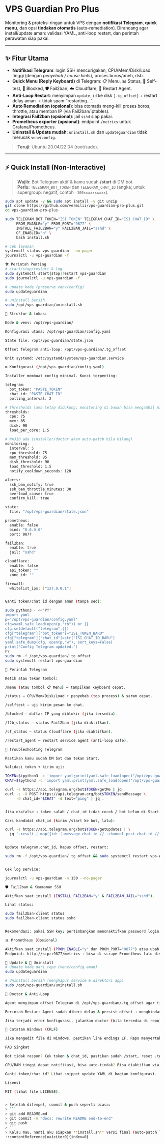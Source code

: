 # VPS Guardian Pro Plus

Monitoring & proteksi ringan untuk VPS dengan **notifikasi Telegram**, **quick menu**, dan opsi **tindakan otomatis** (auto-remediation). Dirancang agar install/update aman: validasi YAML, anti-loop restart, dan perintah perawatan siap pakai.

---

## ✨ Fitur Utama

- **Notifikasi Telegram**: login SSH mencurigakan, CPU/Mem/Disk/Load tinggi (dengan *penyebab / cause hints*), proses boros/aneh, dsb.
- **Quick Menu (Reply Keyboard)** di Telegram: 📋 Menu, 📊 Status, 🧪 Self-test, 🚫 Blocked, 🛡 Fail2ban, ☁️ Cloudflare, 🔁 Restart Agent.
- **Anti-Loop Restart**: menyimpan `update_id` ke disk (`.tg_offset`) + restart delay aman → tidak spam “restarting…”.
- **Auto Remediation (opsional)**: bisa otomatis meng-kill proses boros, throttle, atau memban IP (via Fail2ban/iptables).
- **Integrasi Fail2ban (opsional)**: jail `sshd` siap pakai.
- **Prometheus exporter (opsional)**: endpoint `/metrics` untuk Grafana/Prometheus.
- **Uninstall & Update mudah**: `uninstall.sh` dan `updateguardian` tidak merusak `venv`/`config`.

> **Teruji**: Ubuntu 20.04/22.04 (root/sudo).

---

## ⚡ Quick Install (Non-Interactive)

> **Wajib:** Bot Telegram aktif & kamu sudah **/start** di DM bot.  
> **Perlu:** `TELEGRAM_BOT_TOKEN` dan `TELEGRAM_CHAT_ID` (angka; untuk supergroup: negatif, contoh `-100xxxxxxxxxx`).

```bash
sudo apt update -y && sudo apt install -y git unzip
git clone https://github.com/vermilii/vps-guardian-pro-plus.git
cd vps-guardian-pro-plus

sudo TELEGRAM_BOT_TOKEN="ISI_TOKEN" TELEGRAM_CHAT_ID="ISI_CHAT_ID" \
     PROM_ENABLE="y" PROM_PORT="9877" \
     INSTALL_FAIL2BAN="y" FAIL2BAN_JAIL="sshd" \
     CF_ENABLED="n" \
     bash install.sh

# cek layanan
systemctl status vps-guardian --no-pager
journalctl -u vps-guardian -f

🛠️ Perintah Penting
# start/stop/restart & log
sudo systemctl start|stop|restart vps-guardian
sudo journalctl -u vps-guardian -f

# update kode (preserve venv/config)
sudo updateguardian

# uninstall bersih
sudo /opt/vps-guardian/uninstall.sh

📁 Struktur & Lokasi

Kode & venv: /opt/vps-guardian/

Konfigurasi utama: /opt/vps-guardian/config.yaml

State file: /opt/vps-guardian/state.json

Offset Telegram anti-loop: /opt/vps-guardian/.tg_offset

Unit systemd: /etc/systemd/system/vps-guardian.service

⚙️ Konfigurasi (/opt/vps-guardian/config.yaml)

Installer membuat config minimal. Kunci terpenting:

telegram:
  bot_token: "PASTE_TOKEN"
  chat_id: "PASTE_CHAT_ID"
  polling_interval: 2

# thresholds lama tetap didukung; monitoring di bawah bisa mengambil nilai dari sini jika ada
thresholds:
  cpu: 75
  mem: 85
  disk: 90
  load_per_core: 1.5

# WAJIB ada (installer/doctor akan auto-patch bila hilang)
monitoring:
  interval: 5
  cpu_threshold: 75
  mem_threshold: 85
  disk_threshold: 90
  load_threshold: 1.5
  notify_cooldown_seconds: 120

alerts:
  ssh_ban_notify: true
  ssh_ban_throttle_minutes: 30
  overload_cause: true
  confirm_kill: true

state:
  file: "/opt/vps-guardian/state.json"

prometheus:
  enable: false
  bind: "0.0.0.0"
  port: 9877

fail2ban:
  enable: true
  jail: "sshd"

cloudflare:
  enable: false
  api_token: ""
  zone_id: ""

firewall:
  whitelist_ips: ["127.0.0.1"]


Ganti token/chat id dengan aman (tanpa sed):

sudo python3 - <<'PY'
import yaml
p="/opt/vps-guardian/config.yaml"
cfg=yaml.safe_load(open(p,"rb")) or {}
cfg.setdefault("telegram",{})
cfg["telegram"]["bot_token"]="ISI_TOKEN_BARU"
cfg["telegram"]["chat_id"]=str("ISI_CHAT_ID_BARU")
yaml.safe_dump(cfg, open(p,"w"), sort_keys=False)
print("Config Telegram updated.")
PY
sudo rm -f /opt/vps-guardian/.tg_offset
sudo systemctl restart vps-guardian

📱 Perintah Telegram

Ketik atau tekan tombol:

/menu (atau tombol 📋 Menu) – tampilkan keyboard cepat.

/status – CPU/Mem/Disk/Load + penyebab (top process) & saran cepat.

/selftest – uji kirim pesan ke chat.

/blocked – daftar IP yang diblokir (jika tersedia).

/f2b_status – status Fail2ban (jika diaktifkan).

/cf_status – status Cloudflare (jika diaktifkan).

/restart_agent – restart service agent (anti-loop safe).

🧪 Troubleshooting Telegram

Pastikan kamu sudah DM bot dan tekan Start.

Validasi token + kirim uji:

TOKEN=$(python3 -c 'import yaml;print(yaml.safe_load(open("/opt/vps-guardian/config.yaml","rb"))["telegram"]["bot_token"])')
CHAT=$(python3 -c 'import yaml;print(yaml.safe_load(open("/opt/vps-guardian/config.yaml","rb"))["telegram"]["chat_id"])')

curl -s https://api.telegram.org/bot$TOKEN/getMe | jq .
curl -s -X POST https://api.telegram.org/bot$TOKEN/sendMessage \
     -d chat_id="$CHAT" -d text="ping" | jq .


Jika ok=false → token salah / chat_id tidak cocok / bot belum di-Start.

Cari kandidat chat_id (kirim /start ke bot, lalu):

curl -s https://api.telegram.org/bot$TOKEN/getUpdates | \
  jq '.result | map({id: (.message.chat.id // .channel_post.chat.id // .edited_message.chat.id), title: (.message.chat.title // .channel_post.chat.title // .edited_message.chat.title), type: (.message.chat.type // .channel_post.chat.type // .edited_message.chat.type)}) | unique'


Update telegram.chat_id, hapus offset, restart:

sudo rm -f /opt/vps-guardian/.tg_offset && sudo systemctl restart vps-guardian


Cek log service:

journalctl -u vps-guardian -n 150 --no-pager

🛡️ Fail2ban & Keamanan SSH

Aktifkan saat install (INSTALL_FAIL2BAN="y" & FAIL2BAN_JAIL="sshd").

Lihat status:

sudo fail2ban-client status
sudo fail2ban-client status sshd


Rekomendasi: pakai SSH key; pertimbangkan menonaktifkan password login; ganti port ssh bila perlu.

📊 Prometheus (Opsional)

Aktifkan saat install (PROM_ENABLE="y" dan PROM_PORT="9877") atau ubah di config.yaml.
Endpoint: http://<ip>:9877/metrics → bisa di-scrape Prometheus lalu divisualisasikan di Grafana.

🔁 Update & 🧹 Uninstall
# Update kode dari repo (venv/config aman)
sudo updateguardian

# Uninstall bersih (menghapus service & direktori app)
sudo /opt/vps-guardian/uninstall.sh

🧰 Doctor & Anti-Loop

Agent menyimpan offset Telegram di /opt/vps-guardian/.tg_offset agar tidak memproses ulang update lama.

Perintah Restart Agent sudah diberi delay & persist offset → menghindari spam “restarting…”.

Jika terjadi error konfigurasi, jalankan doctor (bila tersedia di repo) atau periksa log systemd.

📝 Catatan Windows (CRLF)

Jika mengedit file di Windows, pastikan line endings LF. Repo menyertakan .gitattributes untuk memaksa LF pada .py/.sh/.service/.yml/.yaml.

FAQ Singkat

Bot tidak respon? Cek token & chat_id, pastikan sudah /start, reset .tg_offset, lalu restart service.

CPU/RAM tinggi dapat notifikasi, bisa auto-tindak? Bisa diaktifkan via alerts/monitoring/remediator (lihat kode & config). Notifikasi menyertakan cause hints (top process) agar kamu bisa bertindak cepat.

Ganti token/chat id? Lihat snippet update YAML di bagian konfigurasi.

Lisensi

MIT (lihat file LICENSE).


> Setelah ditempel, commit & push seperti biasa:
> ```
> git add README.md
> git commit -m "docs: rewrite README end-to-end"
> git push
> ```
> Kalau mau, nanti aku siapkan **install.sh** versi final (auto-patch `monitoring` + validasi YAML) dan **guardian-doctor** jadi kamu cukup `updateguardian` untuk narik perubahan.
::contentReference[oaicite:0]{index=0}
